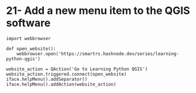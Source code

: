 # 21- Add a new menu item to the QGIS software

```
import webbrowser

def open_website():
    webbrowser.open('https://smartrs.hashnode.dev/series/learning-python-qgis')
    
website_action = QAction('Go to Learning Python QGIS')
website_action.triggered.connect(open_website)
iface.helpMenu().addSeparator()
iface.helpMenu().addAction(website_action)
```